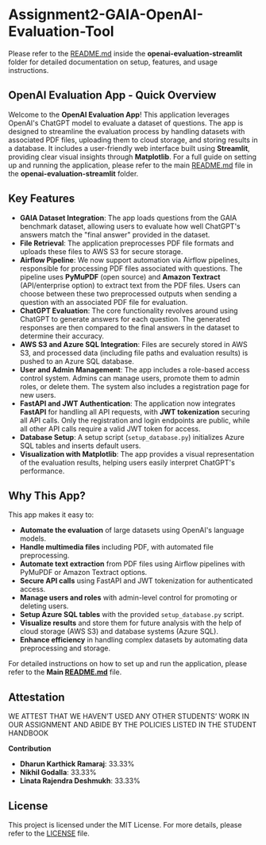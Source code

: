 # Assignment2-GAIA-OpenAI-Evaluation-Tool

Please refer to the [README.md](openai-evaluation-streamlit/README.md) inside the **openai-evaluation-streamlit** folder for detailed documentation on setup, features, and usage instructions.

## OpenAI Evaluation App - Quick Overview

Welcome to the **OpenAI Evaluation App**! This application leverages OpenAI's ChatGPT model to evaluate a dataset of questions. The app is designed to streamline the evaluation process by handling datasets with associated PDF files, uploading them to cloud storage, and storing results in a database. It includes a user-friendly web interface built using **Streamlit**, providing clear visual insights through **Matplotlib**. For a full guide on setting up and running the application, please refer to the main [README.md](openai-evaluation-streamlit/README.md) file in the **openai-evaluation-streamlit** folder.

## Key Features

- **GAIA Dataset Integration**: The app loads questions from the GAIA benchmark dataset, allowing users to evaluate how well ChatGPT's answers match the "final answer" provided in the dataset.
- **File Retrieval**: The application preprocesses PDF file formats and uploads these files to AWS S3 for secure storage.
- **Airflow Pipeline**: We now support automation via Airflow pipelines, responsible for processing PDF files associated with questions. The pipeline uses **PyMuPDF** (open source) and **Amazon Textract** (API/enterprise option) to extract text from the PDF files. Users can choose between these two preprocessed outputs when sending a question with an associated PDF file for evaluation.
- **ChatGPT Evaluation**: The core functionality revolves around using ChatGPT to generate answers for each question. The generated responses are then compared to the final answers in the dataset to determine their accuracy.
- **AWS S3 and Azure SQL Integration**: Files are securely stored in AWS S3, and processed data (including file paths and evaluation results) is pushed to an Azure SQL database.
- **User and Admin Management**: The app includes a role-based access control system. Admins can manage users, promote them to admin roles, or delete them. The system also includes a registration page for new users.
- **FastAPI and JWT Authentication**: The application now integrates **FastAPI** for handling all API requests, with **JWT tokenization** securing all API calls. Only the registration and login endpoints are public, while all other API calls require a valid JWT token for access.
- **Database Setup**: A setup script (`setup_database.py`) initializes Azure SQL tables and inserts default users.
- **Visualization with Matplotlib**: The app provides a visual representation of the evaluation results, helping users easily interpret ChatGPT's performance.

## Why This App?

This app makes it easy to:
- **Automate the evaluation** of large datasets using OpenAI's language models.
- **Handle multimedia files** including PDF, with automated file preprocessing.
- **Automate text extraction** from PDF files using Airflow pipelines with PyMuPDF or Amazon Textract options.
- **Secure API calls** using FastAPI and JWT tokenization for authenticated access.
- **Manage users and roles** with admin-level control for promoting or deleting users.
- **Setup Azure SQL tables** with the provided `setup_database.py` script.
- **Visualize results** and store them for future analysis with the help of cloud storage (AWS S3) and database systems (Azure SQL).
- **Enhance efficiency** in handling complex datasets by automating data preprocessing and storage.

For detailed instructions on how to set up and run the application, please refer to the **Main [README.md](openai-evaluation-streamlit/README.md)** file.

## Attestation

WE ATTEST THAT WE HAVEN’T USED ANY OTHER STUDENTS’ WORK IN OUR
ASSIGNMENT AND ABIDE BY THE POLICIES LISTED IN THE STUDENT HANDBOOK

**Contribution**

- **Dharun Karthick Ramaraj**: 33.33%
- **Nikhil Godalla**: 33.33%
- **Linata Rajendra Deshmukh**: 33.33%

## License

This project is licensed under the MIT License. For more details, please refer to the [LICENSE](LICENSE) file.
